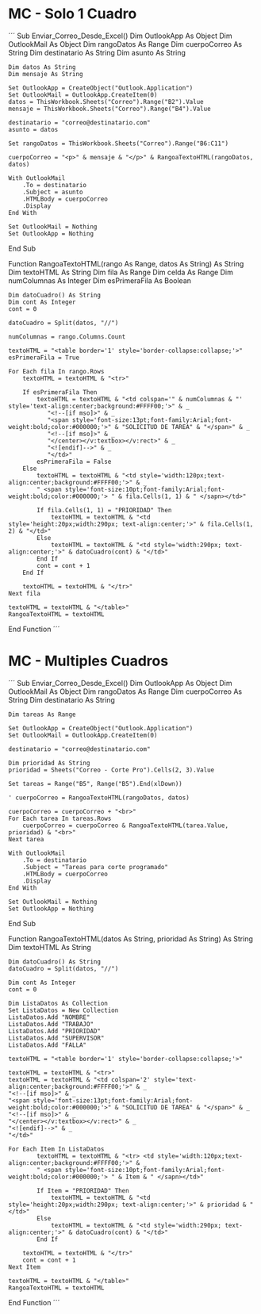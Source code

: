 # MC - Solo 1 Cuadro

´´´
Sub Enviar_Correo_Desde_Excel()
    Dim OutlookApp As Object
    Dim OutlookMail As Object
    Dim rangoDatos As Range
    Dim cuerpoCorreo As String
    Dim destinatario As String
    Dim asunto As String
    
    Dim datos As String
    Dim mensaje As String
    
    Set OutlookApp = CreateObject("Outlook.Application")
    Set OutlookMail = OutlookApp.CreateItem(0)
    datos = ThisWorkbook.Sheets("Correo").Range("B2").Value
    mensaje = ThisWorkbook.Sheets("Correo").Range("B4").Value
    
    destinatario = "correo@destinatario.com"
    asunto = datos
    
    Set rangoDatos = ThisWorkbook.Sheets("Correo").Range("B6:C11")
    
    cuerpoCorreo = "<p>" & mensaje & "</p>" & RangoaTextoHTML(rangoDatos, datos)

    With OutlookMail
        .To = destinatario
        .Subject = asunto
        .HTMLBody = cuerpoCorreo
        .Display
    End With
    
    Set OutlookMail = Nothing
    Set OutlookApp = Nothing
End Sub


Function RangoaTextoHTML(rango As Range, datos As String) As String
    Dim textoHTML As String
    Dim fila As Range
    Dim celda As Range
    Dim numColumnas As Integer
    Dim esPrimeraFila As Boolean

    Dim datoCuadro() As String
    Dim cont As Integer
    cont = 0
    
    datoCuadro = Split(datos, "//")
    
    numColumnas = rango.Columns.Count
    
    textoHTML = "<table border='1' style='border-collapse:collapse;'>"
    esPrimeraFila = True
    
    For Each fila In rango.Rows
        textoHTML = textoHTML & "<tr>"
        
        If esPrimeraFila Then
            textoHTML = textoHTML & "<td colspan='" & numColumnas & "' style='text-align:center;background:#FFFF00;'>" & _
               "<!--[if mso]>" & _
               "<span style='font-size:13pt;font-family:Arial;font-weight:bold;color:#000000;'>" & "SOLICITUD DE TAREA" & "</span>" & _
               "<!--[if mso]>" & _
               "</center></v:textbox></v:rect>" & _
               "<![endif]-->" & _
               "</td>"
            esPrimeraFila = False
        Else
            textoHTML = textoHTML & "<td style='width:120px;text-align:center;background:#FFFF00;'>" & _
            " <span style='font-size:10pt;font-family:Arial;font-weight:bold;color:#000000;'> " & fila.Cells(1, 1) & " </sapn></td>"
            
            If fila.Cells(1, 1) = "PRIORIDAD" Then
                textoHTML = textoHTML & "<td style='height:20px;width:290px; text-align:center;'>" & fila.Cells(1, 2) & "</td>"
            Else
                textoHTML = textoHTML & "<td style='width:290px; text-align:center;'>" & datoCuadro(cont) & "</td>"
            End If
            cont = cont + 1
        End If
        
        textoHTML = textoHTML & "</tr>"
    Next fila
    
    textoHTML = textoHTML & "</table>"
    RangoaTextoHTML = textoHTML
End Function
´´´


# MC - Multiples Cuadros
´´´
Sub Enviar_Correo_Desde_Excel()
    Dim OutlookApp As Object
    Dim OutlookMail As Object
    Dim rangoDatos As Range
    Dim cuerpoCorreo As String
    Dim destinatario As String
    
    Dim tareas As Range
    
    Set OutlookApp = CreateObject("Outlook.Application")
    Set OutlookMail = OutlookApp.CreateItem(0)
    
    destinatario = "correo@destinatario.com"
    
    Dim prioridad As String
    prioridad = Sheets("Correo - Corte Pro").Cells(2, 3).Value
    
    Set tareas = Range("B5", Range("B5").End(xlDown))
    
    ' cuerpoCorreo = RangoaTextoHTML(rangoDatos, datos)

    cuerpoCorreo = cuerpoCorreo + "<br>"
    For Each tarea In tareas.Rows
        cuerpoCorreo = cuerpoCorreo & RangoaTextoHTML(tarea.Value, prioridad) & "<br>"
    Next tarea

    With OutlookMail
        .To = destinatario
        .Subject = "Tareas para corte programado"
        .HTMLBody = cuerpoCorreo
        .Display
    End With
    
    Set OutlookMail = Nothing
    Set OutlookApp = Nothing
End Sub


Function RangoaTextoHTML(datos As String, prioridad As String) As String
    Dim textoHTML As String

    Dim datoCuadro() As String
    datoCuadro = Split(datos, "//")
    
    Dim cont As Integer
    cont = 0
    
    Dim ListaDatos As Collection
    Set ListaDatos = New Collection
    ListaDatos.Add "NOMBRE"
    ListaDatos.Add "TRABAJO"
    ListaDatos.Add "PRIORIDAD"
    ListaDatos.Add "SUPERVISOR"
    ListaDatos.Add "FALLA"
    
    textoHTML = "<table border='1' style='border-collapse:collapse;'>"
    
    textoHTML = textoHTML & "<tr>"
    textoHTML = textoHTML & "<td colspan='2' style='text-align:center;background:#FFFF00;'>" & _
    "<!--[if mso]>" & _
    "<span style='font-size:13pt;font-family:Arial;font-weight:bold;color:#000000;'>" & "SOLICITUD DE TAREA" & "</span>" & _
    "<!--[if mso]>" & _
    "</center></v:textbox></v:rect>" & _
    "<![endif]-->" & _
    "</td>"
    
    For Each Item In ListaDatos
            textoHTML = textoHTML & "<tr> <td style='width:120px;text-align:center;background:#FFFF00;'>" & _
            " <span style='font-size:10pt;font-family:Arial;font-weight:bold;color:#000000;'> " & Item & " </sapn></td>"
            
            If Item = "PRIORIDAD" Then
                textoHTML = textoHTML & "<td style='height:20px;width:290px; text-align:center;'>" & prioridad & "</td>"
            Else
                textoHTML = textoHTML & "<td style='width:290px; text-align:center;'>" & datoCuadro(cont) & "</td>"
            End If
        
        textoHTML = textoHTML & "</tr>"
        cont = cont + 1
    Next Item
    
    textoHTML = textoHTML & "</table>"
    RangoaTextoHTML = textoHTML
End Function
´´´